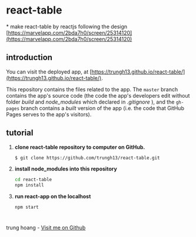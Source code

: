 # react-table

\* make react-table by reactjs following the design [https://marvelapp.com/2bda7h0/screen/25314120](https://marvelapp.com/2bda7h0/screen/25314120)

## introduction

You can visit the deployed app, at [https://trungh13.github.io/react-table/](https://trungh13.github.io/react-table/).

This repository contains the files related to the app. The `master` branch contains the app's source code (the code the app's developers edit without folder *build* and *node_modules* which declared in *.gitignore* ), and the `gh-pages` branch contains a *built* version of the app (i.e. the code that GitHub Pages serves to the app's visitors).

## tutorial
1. **clone react-table repository to computer on GitHub.**
    ```sh
    $ git clone https://github.com/trungh13/react-table.git
    ```
2. **install node_modules into this repository**
    ```sh
    cd react-table
    npm install
    ```
3. **run react-app on the localhost**
    ```sh
    npm start
    ````
#
trung hoang - [Visit me on Github](https://github.com/trungh13)
